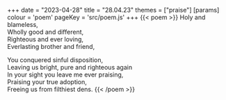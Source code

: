 +++
date = "2023-04-28"
title = "28.04.23"
themes = ["praise"]
[params]
  colour = 'poem'
  pageKey = 'src/poem.js'
+++
{{< poem >}}
Holy and blameless,  
Wholly good and different,  
Righteous and ever loving,  
Everlasting brother and friend,  
  
You conquered sinful disposition,  
Leaving us bright, pure and righteous again  
In your sight you leave me ever praising,  
Praising your true adoption,  
Freeing us from filthiest dens.
{{< /poem >}}